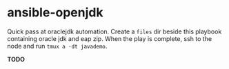 # ansible-openjdk

Quick pass at oraclejdk automation. Create a `files` dir beside this playbook containing oracle jdk and eap zip.
When the play is complete, ssh to the node and run `tmux a -dt javademo`.

**TODO** 
